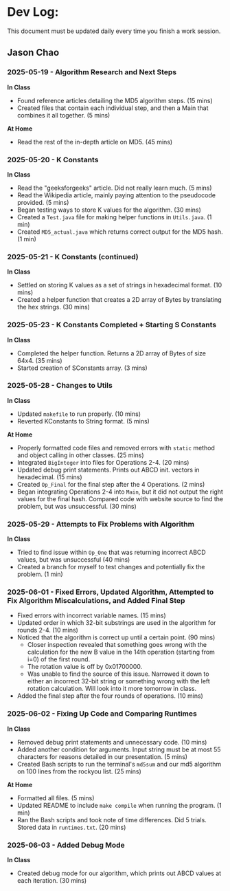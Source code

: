 # Dev Log:

This document must be updated daily every time you finish a work session.

## Jason Chao

### 2025-05-19 - Algorithm Research and Next Steps
**In Class**  
 - Found reference articles detailing the MD5 algorithm steps. (15 mins)
 - Created files that contain each individual step, and then a Main that combines it all together. (5 mins)

**At Home**
 - Read the rest of the in-depth article on MD5. (45 mins)

### 2025-05-20 - K Constants
**In Class**  
 - Read the "geeksforgeeks" article. Did not really learn much. (5 mins)
 - Read the Wikipedia article, mainly paying attention to the pseudocode provided. (5 mins)
 - Began testing ways to store K values for the algorithm. (30 mins)
 - Created a `Test.java` file for making helper functions in `Utils.java`. (1 min)
 - Created `MD5_actual.java` which returns correct output for the MD5 hash. (1 min)

### 2025-05-21 - K Constants (continued)
**In Class**  
 - Settled on storing K values as a set of strings in hexadecimal format. (10 mins)
 - Created a helper function that creates a 2D array of Bytes by translating the hex strings. (30 mins)

### 2025-05-23 - K Constants Completed + Starting S Constants
**In Class**  
 - Completed the helper function. Returns a 2D array of Bytes of size 64x4. (35 mins)
 - Started creation of SConstants array. (3 mins)

### 2025-05-28 - Changes to Utils
**In Class**  
 - Updated `makefile` to run properly. (10 mins)
 - Reverted KConstants to String format. (5 mins)

**At Home**  
 - Properly formatted code files and removed errors with `static` method and object calling in other classes. (25 mins)
 - Integrated `BigInteger` into files for Operations 2-4. (20 mins)
 - Updated debug print statements. Prints out ABCD init. vectors in hexadecimal. (15 mins)
 - Created `Op_Final` for the final step after the 4 Operations. (2 mins)
 - Began integrating Operations 2-4 into `Main`, but it did not output the right values for the final hash. Compared code with website source to find the problem, but was unsuccessful. (30 mins)

### 2025-05-29 - Attempts to Fix Problems with Algorithm
**In Class**  
 - Tried to find issue within `Op_One` that was returning incorrect ABCD values, but was unsuccessful (40 mins)
 - Created a branch for myself to test changes and potentially fix the problem. (1 min)

### 2025-06-01 - Fixed Errors, Updated Algorithm, Attempted to Fix Algorithm Miscalculations, and Added Final Step
 - Fixed errors with incorrect variable names. (15 mins)
 - Updated order in which 32-bit substrings are used in the algorithm for rounds 2-4. (10 mins)
 - Noticed that the algorithm is correct up until a certain point. (90 mins)
    - Closer inspection revealed that something goes wrong with the calculation for the new B value in the 14th operation (starting from i=0) of the first round.
    - The rotation value is off by 0x01700000.
    - Was unable to find the source of this issue. Narrowed it down to either an incorrect 32-bit string or something wrong with the left rotation calculation. Will look into it more tomorrow in class.
 - Added the final step after the four rounds of operations. (10 mins)

### 2025-06-02 - Fixing Up Code and Comparing Runtimes
**In Class**
 - Removed debug print statements and unnecessary code. (10 mins)
 - Added another condition for arguments. Input string must be at most 55 characters for reasons detailed in our presentation. (5 mins)
 - Created Bash scripts to run the terminal's `md5sum` and our md5 algorithm on 100 lines from the rockyou list. (25 mins)

**At Home**
 - Formatted all files. (5 mins)
 - Updated README to include `make compile` when running the program. (1 min)
 - Ran the Bash scripts and took note of time differences. Did 5 trials. Stored data in `runtimes.txt`. (20 mins)

 ### 2025-06-03 - Added Debug Mode
 **In Class**
  - Created debug mode for our algorithm, which prints out ABCD values at each iteration. (30 mins)
